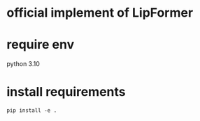 # official implement of LipFormer

# require env
python 3.10

# install requirements

`pip install -e .`

